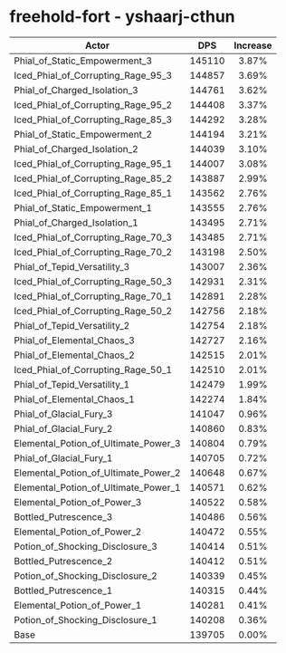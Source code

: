 # freehold-fort - yshaarj-cthun
| Actor | DPS | Increase |
|---|:---:|:---:|
|Phial_of_Static_Empowerment_3|145110|3.87%|
|Iced_Phial_of_Corrupting_Rage_95_3|144857|3.69%|
|Phial_of_Charged_Isolation_3|144761|3.62%|
|Iced_Phial_of_Corrupting_Rage_95_2|144408|3.37%|
|Iced_Phial_of_Corrupting_Rage_85_3|144292|3.28%|
|Phial_of_Static_Empowerment_2|144194|3.21%|
|Phial_of_Charged_Isolation_2|144039|3.10%|
|Iced_Phial_of_Corrupting_Rage_95_1|144007|3.08%|
|Iced_Phial_of_Corrupting_Rage_85_2|143887|2.99%|
|Iced_Phial_of_Corrupting_Rage_85_1|143562|2.76%|
|Phial_of_Static_Empowerment_1|143555|2.76%|
|Phial_of_Charged_Isolation_1|143495|2.71%|
|Iced_Phial_of_Corrupting_Rage_70_3|143485|2.71%|
|Iced_Phial_of_Corrupting_Rage_70_2|143198|2.50%|
|Phial_of_Tepid_Versatility_3|143007|2.36%|
|Iced_Phial_of_Corrupting_Rage_50_3|142931|2.31%|
|Iced_Phial_of_Corrupting_Rage_70_1|142891|2.28%|
|Iced_Phial_of_Corrupting_Rage_50_2|142756|2.18%|
|Phial_of_Tepid_Versatility_2|142754|2.18%|
|Phial_of_Elemental_Chaos_3|142727|2.16%|
|Phial_of_Elemental_Chaos_2|142515|2.01%|
|Iced_Phial_of_Corrupting_Rage_50_1|142510|2.01%|
|Phial_of_Tepid_Versatility_1|142479|1.99%|
|Phial_of_Elemental_Chaos_1|142274|1.84%|
|Phial_of_Glacial_Fury_3|141047|0.96%|
|Phial_of_Glacial_Fury_2|140860|0.83%|
|Elemental_Potion_of_Ultimate_Power_3|140804|0.79%|
|Phial_of_Glacial_Fury_1|140705|0.72%|
|Elemental_Potion_of_Ultimate_Power_2|140648|0.67%|
|Elemental_Potion_of_Ultimate_Power_1|140571|0.62%|
|Elemental_Potion_of_Power_3|140522|0.58%|
|Bottled_Putrescence_3|140486|0.56%|
|Elemental_Potion_of_Power_2|140472|0.55%|
|Potion_of_Shocking_Disclosure_3|140414|0.51%|
|Bottled_Putrescence_2|140412|0.51%|
|Potion_of_Shocking_Disclosure_2|140339|0.45%|
|Bottled_Putrescence_1|140315|0.44%|
|Elemental_Potion_of_Power_1|140281|0.41%|
|Potion_of_Shocking_Disclosure_1|140208|0.36%|
|Base|139705|0.00%|
